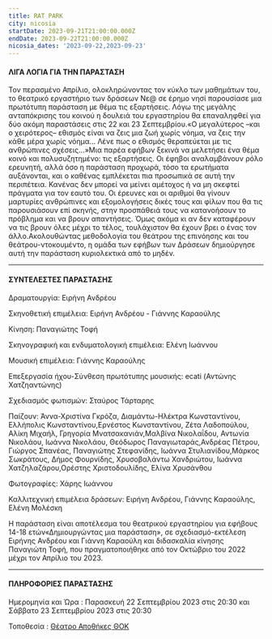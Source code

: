 ```yaml
---
title: RAT PARK
city: nicosia
startDate: 2023-09-21T21:00:00.000Z
endDate: 2023-09-22T21:00:00.000Z
nicosia_dates: '2023-09-22,2023-09-23'
---
```


#### ΛΙΓΑ ΛΟΓΙΑ ΓΙΑ ΤΗΝ ΠΑΡΑΣΤΑΣΗ

Τον περασμένο	Απρίλιο,	ολοκληρώνοντας	τον κύκλο των μαθημάτων	του, το θεατρικό εργαστήριο των δράσεων Νε@ σε έρημο νησί παρουσίασε μια πρωτότυπη παράσταση με θέμα τις εξαρτήσεις. Λόγω της μεγάλης ανταπόκρισης του κοινού η δουλειά του εργαστηρίου θα επαναληφθεί για δύο ακόμη παραστάσεις στις 22 και 23 Σεπτεμβρίου.«Ο μεγαλύτερος –και ο χειρότερος– εθισμός είναι να ζεις μια ζωή χωρίς νόημα, να ζεις την κάθε μέρα χωρίς νόημα... Λένε πως ο εθισμός θεραπεύεται με τις ανθρώπινες σχέσεις...»Μια παρέα εφήβων ξεκινά να μελετήσει ένα θέμα κοινό και πολυσυζητημένο: τις εξαρτήσεις. Οι έφηβοι αναλαμβάνουν ρόλο ερευνητή, αλλά όσο η παράσταση προχωρά, τόσο τα ερωτήματα αυξάνονται, και ο καθένας εμπλέκεται πια προσωπικά σε αυτή την περιπέτεια. Κανένας δεν μπορεί να μείνει αμέτοχος ή να μη σκεφτεί πράγματα για τον εαυτό του. Οι έρευνες και οι αριθμοί θα γίνουν μαρτυρίες ανθρώπινες και εξομολογήσεις δικές τους και φίλων που θα τις παρουσιάσουν επί σκηνής, στην προσπάθειά τους να κατανοήσουν το πρόβλημα και να βρουν απαντήσεις. Όμως ακόμα κι αν δεν καταφέρουν να τις βρουν όλες μέχρι το τέλος, τουλάχιστον θα έχουν βρει ο ένας τον άλλο.Ακολουθώντας μεθοδολογία του θεάτρου της επινόησης και του θεάτρου-ντοκουμέντο, η ομάδα των εφήβων των Δράσεων δημιούργησε αυτή την παράσταση κυριολεκτικά από το μηδέν.

***

#### ΣΥΝΤΕΛΕΣΤΕΣ ΠΑΡΑΣΤΑΣΗΣ

Δραματουργία:	Ειρήνη Ανδρέου

Σκηνοθετική επιμέλεια:	Ειρήνη Ανδρέου - Γιάννης Καραούλης

Κίνηση: Παναγιώτης Τοφή

Σκηνογραφική και ενδυματολογική επιμέλεια:	Ελένη Ιωάννου

Μουσική επιμέλεια:	Γιάννης Καραούλης

Επεξεργασία ήχου-Σύνθεση πρωτότυπης μουσικής:	ecati (Αντώνης Χατζηαντώνης)

Σχεδιασμός φωτισμών:	Σταύρος Τάρταρης

Παίζουν:	Άννα-Χριστίνα Γκρόζα, Διαμάντω-Ηλέκτρα Κωνσταντίνου, Ελλήπολις Κωνσταντίνου,Ερνέστος Κωνσταντίνου, Ζέτα Λαδοπούλου, Αλίκη Μιχαήλ, Γρηγορία Μνατσακανιάν,Μαλβίνα Νικολαΐδου, Αντωνία Νικολάου, Ιωάννα Νικολάου, Θεόδωρος Παναγιωταράς,Ανδρέας Πέτρου, Γιώργος Σπανέας, Παναγιώτης Στεφανίδης, Ιωάννα Στυλιανίδου,Μάρκος Σωκράτους, Δήμος Φουρνίδης, Χρυσοβαλάντω Χανδριώτου, Ιωάννα Χατζηλαζάρου,Ορέστης Χριστοδουλίδης, Ελίνα Χρυσάνθου

Φωτογραφίες:	Χάρης Ιωάννου

Καλλιτεχνική επιμέλεια δράσεων:	Ειρήνη Ανδρέου, Γιάννης Καραούλης, Ελένη Μολέσκη

Η παράσταση	είναι αποτέλεσμα	του θεατρικού	εργαστηρίου	για εφήβους	14-18 ετών«Δημιουργώντας	μια παράσταση»,	σε σχεδιασμό-εκτέλεση	Ειρήνης	Ανδρέου	και Γιάννη Καραούλη και διδασκαλία κίνησης Παναγιώτη Τοφή, που πραγματοποιήθηκε από τον Οκτώβριο του 2022 μέχρι τον Απρίλιο του 2023.

***

#### ΠΛΗΡΟΦΟΡΙΕΣ ΠΑΡΑΣΤΑΣΗΣ

Ημερομηνία και Ώρα : Παρασκευή 22 Σεπτεμβρίου 2023 στις 20:30 και Σάββατο 23 Σεπτεμβρίου 2023 στις 20:30

Τοποθεσία : [Θέατρο Αποθήκες ΘΟΚ](https://www.google.com/maps/place/%CE%98%CE%AD%CE%B1%CF%84%CF%81%CE%BF+%CE%91%CF%80%CE%BF%CE%B8%CE%AE%CE%BA%CE%B5%CF%82+%CE%98%CE%9F%CE%9A/@35.1263748,33.3662496,17z/data=!3m1!4b1!4m6!3m5!1s0x14de19a27615e4f3:0xc1322f05215a0553!8m2!3d35.1263705!4d33.3711205!16s%2Fg%2F11c5xvwqgl?entry=ttu)
